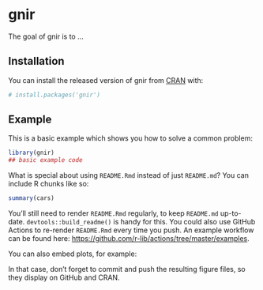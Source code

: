 
<!-- README.md is generated from README.Rmd. Please edit that file -->

# gnir

<!-- badges: start -->
<!-- badges: end -->

The goal of gnir is to …

## Installation

You can install the released version of gnir from
[CRAN](https://CRAN.R-project.org) with:

``` r
# install.packages('gnir')
```

## Example

This is a basic example which shows you how to solve a common problem:

``` r
library(gnir)
## basic example code
```

What is special about using `README.Rmd` instead of just `README.md`?
You can include R chunks like so:

``` r
summary(cars)
```

You’ll still need to render `README.Rmd` regularly, to keep `README.md`
up-to-date. `devtools::build_readme()` is handy for this. You could also
use GitHub Actions to re-render `README.Rmd` every time you push. An
example workflow can be found here:
<https://github.com/r-lib/actions/tree/master/examples>.

You can also embed plots, for example:

In that case, don’t forget to commit and push the resulting figure
files, so they display on GitHub and CRAN.
